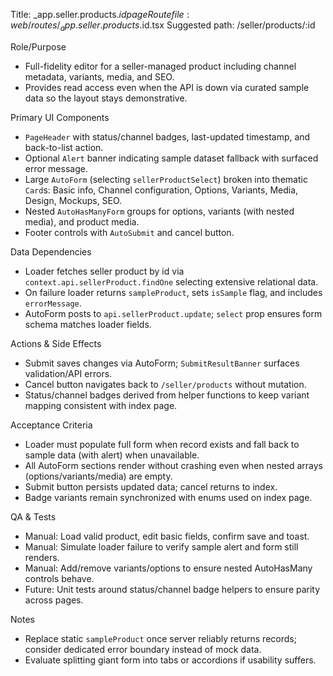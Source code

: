 Title: _app.seller.products.$id page
Route file: web/routes/_app.seller.products.$id.tsx
Suggested path: /seller/products/:id

Role/Purpose
- Full-fidelity editor for a seller-managed product including channel metadata, variants, media, and SEO.
- Provides read access even when the API is down via curated sample data so the layout stays demonstrative.

Primary UI Components
- `PageHeader` with status/channel badges, last-updated timestamp, and back-to-list action.
- Optional `Alert` banner indicating sample dataset fallback with surfaced error message.
- Large `AutoForm` (selecting `sellerProductSelect`) broken into thematic `Card`s: Basic info, Channel configuration, Options, Variants, Media, Design, Mockups, SEO.
- Nested `AutoHasManyForm` groups for options, variants (with nested media), and product media.
- Footer controls with `AutoSubmit` and cancel button.

Data Dependencies
- Loader fetches seller product by id via `context.api.sellerProduct.findOne` selecting extensive relational data.
- On failure loader returns `sampleProduct`, sets `isSample` flag, and includes `errorMessage`.
- AutoForm posts to `api.sellerProduct.update`; `select` prop ensures form schema matches loader fields.

Actions & Side Effects
- Submit saves changes via AutoForm; `SubmitResultBanner` surfaces validation/API errors.
- Cancel button navigates back to `/seller/products` without mutation.
- Status/channel badges derived from helper functions to keep variant mapping consistent with index page.

Acceptance Criteria
- Loader must populate full form when record exists and fall back to sample data (with alert) when unavailable.
- All AutoForm sections render without crashing even when nested arrays (options/variants/media) are empty.
- Submit button persists updated data; cancel returns to index.
- Badge variants remain synchronized with enums used on index page.

QA & Tests
- Manual: Load valid product, edit basic fields, confirm save and toast.
- Manual: Simulate loader failure to verify sample alert and form still renders.
- Manual: Add/remove variants/options to ensure nested AutoHasMany controls behave.
- Future: Unit tests around status/channel badge helpers to ensure parity across pages.

Notes
- Replace static `sampleProduct` once server reliably returns records; consider dedicated error boundary instead of mock data.
- Evaluate splitting giant form into tabs or accordions if usability suffers.
